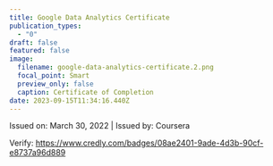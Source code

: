 ```yaml
---
title: Google Data Analytics Certificate
publication_types:
  - "0"
draft: false
featured: false
image:
  filename: google-data-analytics-certificate.2.png
  focal_point: Smart
  preview_only: false
  caption: Certificate of Completion
date: 2023-09-15T11:34:16.440Z
---
```

Issued on: March 30, 2022 | Issued by: Coursera

Verify: https://www.credly.com/badges/08ae2401-9ade-4d3b-90cf-e8737a96d889